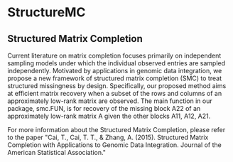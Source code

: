# StructureMC
## Structured Matrix Completion
Current literature on matrix completion focuses primarily on independent sampling models under which the individual observed entries are sampled independently. Motivated by applications in genomic data integration, we propose a new framework of structured matrix completion (SMC) to treat structured missingness by design. Specifically, our proposed method aims at efficient matrix recovery when a subset of the rows and columns of an approximately low-rank matrix are observed. The main function in our package, smc.FUN, is for recovery of the missing block A22 of an approximately low-rank matrix A given the other blocks A11, A12, A21.

For more information about the Structured Matrix Completion, please refer to the paper "Cai, T., Cai, T. T., & Zhang, A. (2015). Structured Matrix Completion with Applications to Genomic Data Integration. Journal of the American Statistical Association." 
